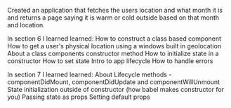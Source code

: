 Created an application that fetches the users location and what month it
is and returns a page saying it is warm or cold outside based on that month and location.

In section 6 I learned learned:
How to construct a class based component
How to get a user's physical location using a windows built in geolocation
About a class components constructor method
How to initialize state in a constructor
How to set state
Intro to app lifecycle
How to handle errors

In section 7 I learned learned:
About Lifecycle methods - componentDidMount, componentDidUpdate and componentWillUnmount
State initialization outside of constructor (how babel makes constructor for you)
Passing state as props
Setting default props
